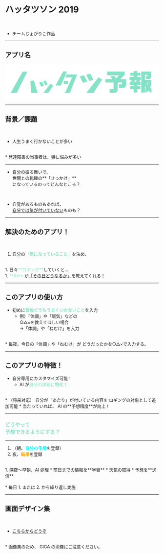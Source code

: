 # ハッタツソン 2019

<br>

* チームじょがりこ作品

---

## アプリ名

![](../images/logo.gif)

---

## 背景／課題

<br>

* 人生うまく行かないことが多い  
<br>
* 発達障害の当事者は、特に悩みが多い

---

* 自分の振る舞いで、  
世間との軋轢の**「きっかけ」**  
になっているのってどんなところ？  
<br>

* 自覚があるものもあれば、  
<u>自分では気が付いていない</u>ものも？

---

## 解決のためのアプリ！

<br>

1. 自分の<font color="#86E2C7">**「気になっていること」**</font>を決め、  
<br>
1. 日々<font color="#86E2C7">**ロギング**</font>していくと…  
<br>
1. <font color="#86E2C7">**AI**</font> が<u>「その日どうなるか」</u>を教えてくれる！

---

## このアプリの使い方

* 初めに<font color="#86E2C7">**普段どうもうまくいかないこと**</font>を入力
	* 例）「体調」や「眠気」などの  
	○△×を教えてほしい場合  
	→「体調」や「ねむけ」を入力  
<br>
* 毎夜、今日の「体調」や「ねむけ」が  
どうだったかを○△×で入力する。

---

## このアプリの特徴！

* 自分専用にカスタマイズ可能！
	* AI が<font color="#86E2C7">自分の課題に**特化！**</font>  
<br>
* （将来対応）  
自分が「あたり」が付いている内容を  
ロギングの対象として追加可能
	* 当たっていれば、  
	AI の**予想精度**が向上！

---

### <font color="#86E2C7">どうやって<br>予想できるようにする？</font>

---

1. （朝、<font color="cyan">**自分の予想**</font>を登録）
1. 夜、<font color="orange">**結果**</font>を登録  
<br>
1. 深夜〜早朝、AI 処理
	* 前日までの情報を**学習**
	* 天気の取得
	* 予想を**送信**  
<br>
<br>
* 毎日 1. または 2. から繰り返し実施

---

## 画面デザイン集

<br>

* [こちらからどうぞ](../20190505_htttthon_design/)  
<br>
* 画像集のため、  
GIGA の消費にご注意ください。
